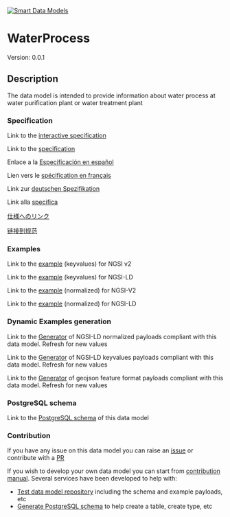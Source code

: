 [![Smart Data Models](https://smartdatamodels.org/wp-content/uploads/2022/01/SmartDataModels_logo.png "Logo")](https://smartdatamodels.org)
# WaterProcess
Version: 0.0.1

## Description 

The data model is intended to provide information about water process at water purification plant or water treatment plant
### Specification

Link to the [interactive specification](https://swagger.lab.fiware.org/?url=https://smart-data-models.github.io/dataModel.WasteWater/WaterProcess/swagger.yaml)

Link to the [specification](https://github.com/smart-data-models/dataModel.WasteWater/blob/master/WaterProcess/doc/spec.md)

Enlace a la [Especificación en español](https://github.com/smart-data-models/dataModel.WasteWater/blob/master/WaterProcess/doc/spec_ES.md)

Lien vers le [spécification en français](https://github.com/smart-data-models/dataModel.WasteWater/blob/master/WaterProcess/doc/spec_FR.md)

Link zur [deutschen Spezifikation](https://github.com/smart-data-models/dataModel.WasteWater/blob/master/WaterProcess/doc/spec_DE.md)

Link alla [specifica](https://github.com/smart-data-models/dataModel.WasteWater/blob/master/WaterProcess/doc/spec_IT.md)

[仕様へのリンク](https://github.com/smart-data-models/dataModel.WasteWater/blob/master/WaterProcess/doc/spec_JA.md)

[链接到规范](https://github.com/smart-data-models/dataModel.WasteWater/blob/master/WaterProcess/doc/spec_ZH.md)
### Examples

Link to the [example](https://smart-data-models.github.io/dataModel.WasteWater/WaterProcess/examples/example.json) (keyvalues) for NGSI v2

Link to the [example](https://smart-data-models.github.io/dataModel.WasteWater/WaterProcess/examples/example.jsonld) (keyvalues) for NGSI-LD

Link to the [example](https://smart-data-models.github.io/dataModel.WasteWater/WaterProcess/examples/example-normalized.json) (normalized) for NGSI-V2

Link to the [example](https://smart-data-models.github.io/dataModel.WasteWater/WaterProcess/examples/example-normalized.jsonld) (normalized) for NGSI-LD
### Dynamic Examples generation

Link to the [Generator](https://smartdatamodels.org/extra/ngsi-ld_generator.php?schemaUrl=https://raw.githubusercontent.com/smart-data-models/dataModel.WasteWater/master/WaterProcess/schema.json&email=info@smartdatamodels.org) of NGSI-LD normalized payloads compliant with this data model. Refresh for new values

Link to the [Generator](https://smartdatamodels.org/extra/ngsi-ld_generator_keyvalues.php?schemaUrl=https://raw.githubusercontent.com/smart-data-models/dataModel.WasteWater/master/WaterProcess/schema.json&email=info@smartdatamodels.org) of NGSI-LD keyvalues payloads compliant with this data model. Refresh for new values

Link to the [Generator](https://smartdatamodels.org/extra/geojson_features_generator.php?schemaUrl=https://raw.githubusercontent.com/smart-data-models/dataModel.WasteWater/master/WaterProcess/schema.json&email=info@smartdatamodels.org) of geojson feature format payloads compliant with this data model. Refresh for new values
### PostgreSQL schema

Link to the [PostgreSQL schema](https://smart-data-models.github.io/dataModel.WasteWater/WaterProcess/schema.sql) of this data model
### Contribution

 If you have any issue on this data model you can raise an [issue](https://github.com/smart-data-models/dataModel.WasteWater/issues)  or contribute with a [PR](https://github.com/smart-data-models/dataModel.WasteWater/pulls)

 If you wish to develop your own data model you can start from [contribution manual](https://bit.ly/contribution_manual). Several services have been developed to help with: 
 - [Test data model repository](https://smartdatamodels.org/index.php/data-models-contribution-api/) including the schema and example payloads, etc
 - [Generate PostgreSQL schema](https://smartdatamodels.org/index.php/sql-service/) to help create a table, create type, etc